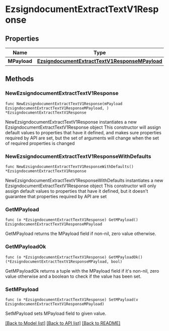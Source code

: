# EzsigndocumentExtractTextV1Response

## Properties

Name | Type | Description | Notes
------------ | ------------- | ------------- | -------------
**MPayload** | [**EzsigndocumentExtractTextV1ResponseMPayload**](EzsigndocumentExtractTextV1ResponseMPayload.md) |  | 

## Methods

### NewEzsigndocumentExtractTextV1Response

`func NewEzsigndocumentExtractTextV1Response(mPayload EzsigndocumentExtractTextV1ResponseMPayload, ) *EzsigndocumentExtractTextV1Response`

NewEzsigndocumentExtractTextV1Response instantiates a new EzsigndocumentExtractTextV1Response object
This constructor will assign default values to properties that have it defined,
and makes sure properties required by API are set, but the set of arguments
will change when the set of required properties is changed

### NewEzsigndocumentExtractTextV1ResponseWithDefaults

`func NewEzsigndocumentExtractTextV1ResponseWithDefaults() *EzsigndocumentExtractTextV1Response`

NewEzsigndocumentExtractTextV1ResponseWithDefaults instantiates a new EzsigndocumentExtractTextV1Response object
This constructor will only assign default values to properties that have it defined,
but it doesn't guarantee that properties required by API are set

### GetMPayload

`func (o *EzsigndocumentExtractTextV1Response) GetMPayload() EzsigndocumentExtractTextV1ResponseMPayload`

GetMPayload returns the MPayload field if non-nil, zero value otherwise.

### GetMPayloadOk

`func (o *EzsigndocumentExtractTextV1Response) GetMPayloadOk() (*EzsigndocumentExtractTextV1ResponseMPayload, bool)`

GetMPayloadOk returns a tuple with the MPayload field if it's non-nil, zero value otherwise
and a boolean to check if the value has been set.

### SetMPayload

`func (o *EzsigndocumentExtractTextV1Response) SetMPayload(v EzsigndocumentExtractTextV1ResponseMPayload)`

SetMPayload sets MPayload field to given value.



[[Back to Model list]](../README.md#documentation-for-models) [[Back to API list]](../README.md#documentation-for-api-endpoints) [[Back to README]](../README.md)


